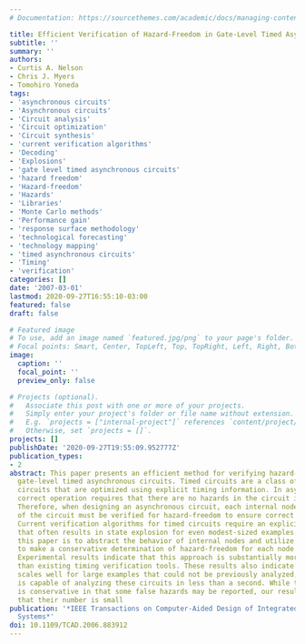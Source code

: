 ```yaml
---
# Documentation: https://sourcethemes.com/academic/docs/managing-content/

title: Efficient Verification of Hazard-Freedom in Gate-Level Timed Asynchronous Circuits
subtitle: ''
summary: ''
authors:
- Curtis A. Nelson
- Chris J. Myers
- Tomohiro Yoneda
tags:
- 'asynchronous circuits'
- 'Asynchronous circuits'
- 'Circuit analysis'
- 'Circuit optimization'
- 'Circuit synthesis'
- 'current verification algorithms'
- 'Decoding'
- 'Explosions'
- 'gate level timed asynchronous circuits'
- 'hazard freedom'
- 'Hazard-freedom'
- 'Hazards'
- 'Libraries'
- 'Monte Carlo methods'
- 'Performance gain'
- 'response surface methodology'
- 'technological forecasting'
- 'technology mapping'
- 'timed asynchronous circuits'
- 'Timing'
- 'verification'
categories: []
date: '2007-03-01'
lastmod: 2020-09-27T16:55:10-03:00
featured: false
draft: false

# Featured image
# To use, add an image named `featured.jpg/png` to your page's folder.
# Focal points: Smart, Center, TopLeft, Top, TopRight, Left, Right, BottomLeft, Bottom, BottomRight.
image:
  caption: ''
  focal_point: ''
  preview_only: false

# Projects (optional).
#   Associate this post with one or more of your projects.
#   Simply enter your project's folder or file name without extension.
#   E.g. `projects = ["internal-project"]` references `content/project/deep-learning/index.md`.
#   Otherwise, set `projects = []`.
projects: []
publishDate: '2020-09-27T19:55:09.952777Z'
publication_types:
- 2
abstract: This paper presents an efficient method for verifying hazard-freedom in
  gate-level timed asynchronous circuits. Timed circuits are a class of asynchronous
  circuits that are optimized using explicit timing information. In asynchronous circuits,
  correct operation requires that there are no hazards in the circuit implementation.
  Therefore, when designing an asynchronous circuit, each internal node and output
  of the circuit must be verified for hazard-freedom to ensure correct operation.
  Current verification algorithms for timed circuits require an explicit state exploration
  that often results in state explosion for even modest-sized examples. The goal of
  this paper is to abstract the behavior of internal nodes and utilize this information
  to make a conservative determination of hazard-freedom for each node in the circuit.
  Experimental results indicate that this approach is substantially more efficient
  than existing timing verification tools. These results also indicate that this method
  scales well for large examples that could not be previously analyzed, in that it
  is capable of analyzing these circuits in less than a second. While this method
  is conservative in that some false hazards may be reported, our results indicate
  that their number is small
publication: '*IEEE Transactions on Computer-Aided Design of Integrated Circuits and
  Systems*'
doi: 10.1109/TCAD.2006.883912
---
```


